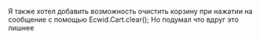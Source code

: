 Я также хотел добавить возможность очистить корзину при нажатии на сообщение с помощью 
Ecwid.Cart.clear();
Но подумал что вдруг это лишнее
